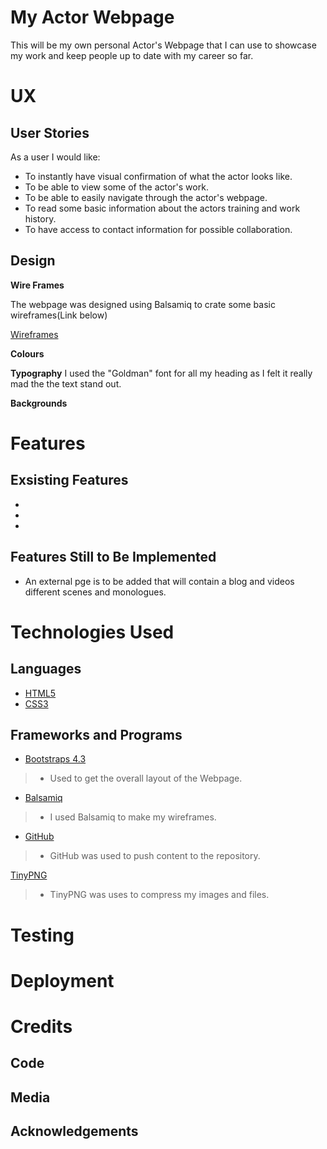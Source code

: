 # My Actor Webpage
This will be my own personal Actor's Webpage that I can use to showcase my work and keep
people up to date with my career so far.

# UX
## User Stories
As a user I would like:

* To instantly have visual confirmation of what the actor looks like.
* To be able to view some of the actor's work.
* To be able to easily navigate through the actor's webpage.
* To read some basic information about the actors training and work history.
* To have access to contact information for possible collaboration.

## Design
  **Wire Frames**
  
  The webpage was designed using 
  Balsamiq to crate some basic 
  wireframes(Link below)
  
  [Wireframes](wireframes.md)


**Colours**



**Typography**
I used the "Goldman" font for all my heading as I felt it really
mad the the text stand out.


**Backgrounds**



# Features
## Exsisting Features
*
* 
*

## Features Still to Be Implemented
* An external pge is to be added that will contain a blog and 
videos different scenes and monologues.

# Technologies Used
## Languages
* [HTML5](https://en.wikipedia.org/wiki/HTML5)
* [CSS3](https://en.wikipedia.org/wiki/CSS)

## Frameworks and Programs
* [Bootstraps 4.3](https://getbootstrap.com/docs/4.3/getting-started/introduction/)
>- Used to get the overall layout of the Webpage.

* [Balsamiq](https://balsamiq.com/wireframes/?gclid=Cj0KCQiA48j9BRC-ARIsAMQu3WSc14tIkeDZUlWDIVOa-Acbyn1s5XvsJJ6CnWplwD7_WPcgk-C4cTgaAsaNEALw_wcB)
>- I used Balsamiq to make my wireframes.

* [GitHub](https://github.com/)
>- GitHub was used to push content to the repository.

[TinyPNG](https://tinypng.com/)
>- TinyPNG was uses to compress my images and files.
# Testing

# Deployment

# Credits

## Code

## Media

## Acknowledgements